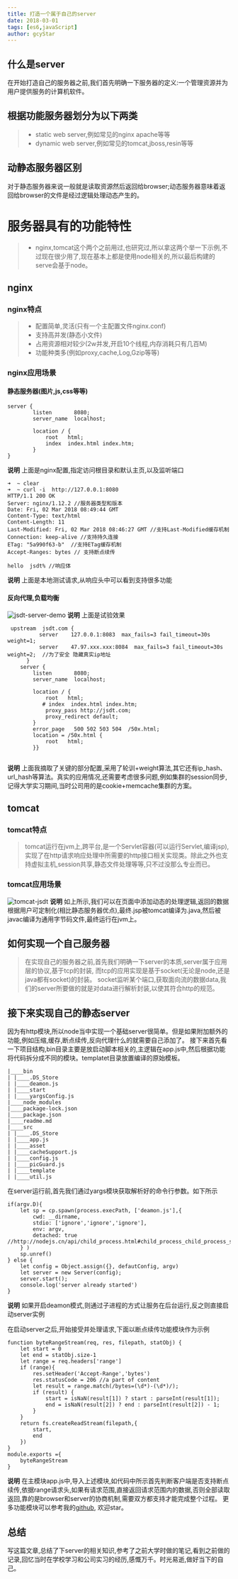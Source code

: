```yaml
---
title: 打造一个属于自己的server
date: 2018-03-01
tags: [es6,javaScript]
author: gcyStar
---
```

## 什么是server
在开始打造自己的服务器之前,我们首先明确一下服务器的定义:一个管理资源并为用户提供服务的计算机软件。

## 根据功能服务器划分为以下两类

>* static web server,例如常见的nginx apache等等
>* dynamic web server,例如常见的tomcat,jboss,resin等等

## 动静态服务器区别

对于静态服务器来说一般就是读取资源然后返回给browser;动态服务器意味着返回给browser的文件是经过逻辑处理动态产生的。

# 服务器具有的功能特性
>* nginx,tomcat这个两个之前用过,也研究过,所以拿这两个举一下示例,不过现在很少用了,现在基本上都是使用node相关的,所以最后构建的serve会基于node。

## nginx

### nginx特点

>* 配置简单,灵活(只有一个主配置文件nginx.conf)
>* 支持高并发(静态小文件)
>* 占用资源相对较少(2w并发,开启10个线程,内存消耗只有几百M)
>* 功能种类多(例如proxy,cache,Log,Gzip等等)

### nginx应用场景
#### 静态服务器(图片,js,css等等)
```
server {
        listen       8080;
        server_name  localhost;

        location / {
            root   html;
            index  index.html index.htm;
        }
}
```

**说明** 上面是nginx配置,指定访问根目录和默认主页,以及监听端口

```
➜  ~ clear
➜  ~ curl -i  http://127.0.0.1:8080
HTTP/1.1 200 OK
Server: nginx/1.12.2 //服务器类型和版本
Date: Fri, 02 Mar 2018 08:49:44 GMT
Content-Type: text/html
Content-Length: 11
Last-Modified: Fri, 02 Mar 2018 08:46:27 GMT //支持Last-Modified缓存机制
Connection: keep-alive //支持持久连接
ETag: "5a990f63-b"  //支持ETag缓存机制
Accept-Ranges: bytes // 支持断点续传

hello  jsdt% //响应体
```

**说明**  上面是本地测试请求,从响应头中可以看到支持很多功能

#### 反向代理,负载均衡

![jsdt-server-demo](https://img.wuage.com/151998515776555server-jsdt-demo.png)
**说明**  上面是试验效果

```
 upstream  jsdt.com {  
          server    127.0.0.1:8083  max_fails=3 fail_timeout=30s weight=1;
          server    47.97.xxx.xxx:8084  max_fails=3 fail_timeout=30s  weight=2;  //为了安全 隐藏真实ip地址
      } 
    server {
        listen       8080;
        server_name  localhost; 

        location / {
            root   html;
           # index  index.html index.htm;
            proxy_pass http://jsdt.com;  
            proxy_redirect default;
        }
        error_page   500 502 503 504  /50x.html;
        location = /50x.html {
            root   html;
        }}
        
```
**说明**  上面我摘取了关键的部分配置,采用了轮训+weight算法,其它还有ip_hash、url_hash等算法。真实的应用情况,还需要考虑很多问题,例如集群的session同步,记得大学实习期间,当时公司用的是cookie+memcache集群的方案。

## tomcat

### tomcat特点
> tomcat运行在jvm上,跨平台,是一个Servlet容器(可以运行Servlet,编译jsp),实现了在http请求响应处理中所需要的http接口相关实现类。除此之外也支持虚拟主机,session共享,静态文件处理等等,只不过没那么专业而已。

### tomcat应用场景
![tomcat-jsdt](https://img.wuage.com/152005445853060tomcat-jsdt.png)
**说明** 如上所示,我们可以在页面中添加动态的处理逻辑,返回的数据根据用户可定制化(相比静态服务器优点),最终.jsp被tomcat编译为.java,然后被javac编译为通用字节码文件,最终运行在jvm上。


## 如何实现一个自己服务器
> 在实现自己的服务器之前,首先我们明确一下server的本质,server属于应用层的协议,基于tcp的封装, 而tcp的应用实现是基于socket(无论是node,还是java都有socket)的封装。
socket监听某个端口,获取面向流的数据data,我们的server所要做的就是对data进行解析封装,以使其符合http的规范。

## 接下来实现自己的静态server
因为有http模块,所以node当中实现一个基础server很简单。但是如果附加额外的功能,例如压缩,缓存,断点续传,反向代理什么的就需要自己添加了。
接下来首先看一下项目结构,bin目录主要是放启动脚本相关的,主逻辑在app.js中,然后根据功能将代码拆分成不同的模块。templatet目录放置编译的原始模板。
```
|____bin
| |____.DS_Store
| |____deamon.js
| |____start
| |____yargsConfig.js
|____node_modules
|____package-lock.json
|____package.json
|____readme.md
|____src
| |____.DS_Store
| |____app.js
| |____asset
| |____cacheSupport.js
| |____config.js
| |____picGuard.js
| |____template
| |____util.js
```
在server运行前,首先我们通过yargs模块获取解析好的命令行参数。如下所示
```
if(argv.D){
    let sp = cp.spawn(process.execPath, ['deamon.js'],{
        cwd: __dirname,
        stdio: ['ignore','ignore','ignore'],
        env: argv,
        detached: true  //http://nodejs.cn/api/child_process.html#child_process_child_process_spawn_command_args_options
    } )
    sp.unref()
} else {
    let config = Object.assign({}, defautConfig, argv)
    let server = new Server(config);
    server.start();
    console.log('server already started')
}
```
**说明**  如果开启deamon模式,则通过子进程的方式让服务在后台运行,反之则直接启动server实例

在启动server之后,开始接受并处理请求,下面以断点续传功能模块作为示例
```
function byteRangeStream(req, res, filepath, statObj) {
    let start = 0
    let end = statObj.size-1
    let range = req.headers['range']
    if (range){
        res.setHeader('Accept-Range','bytes')
        res.statusCode = 206 //a part of content
        let result = range.match(/bytes=(\d*)-(\d*)/);
        if (result) {
            start = isNaN(result[1]) ? start : parseInt(result[1]);
            end = isNaN(result[2]) ? end : parseInt(result[2]) - 1;
        }
    }
    return fs.createReadStream(filepath,{
        start,
        end
    })
}
module.exports ={
    byteRangeStream
}
```
**说明** 在主模块app.js中,导入上述模块,如代码中所示首先判断客户端是否支持断点续传,依据range请求头,如果有请求范围,直接返回请求范围内的数据,否则全部读取返回,靠的是browser和server的协商机制,需要双方都支持才能完成整个过程。
更多功能模块可以参考我的[github](https://github.com/gcyStar/server-cli), 欢迎star。

## 总结
写这篇文章,总结了下server的相关知识,参考了之前大学时做的笔记,看到之前做的记录,回忆当时在学校学习和公司实习的经历,感慨万千。时光易逝,做好当下的自己。


























